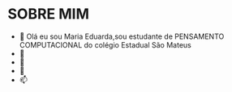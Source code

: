 # SOBRE MIM #
- 👋 Olá eu sou Maria Eduarda,sou estudante de PENSAMENTO COMPUTACIONAL do colégio Estadual São Mateus
- 👀 
- 🌱
- 💞️  
- 📫  

<!---

--->
